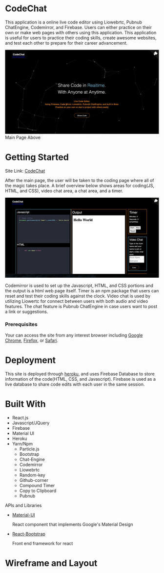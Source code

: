# CodeChat 

This application is a online live code editor using Liowebrtc, Pubnub ChatEngine, Codemirror, and Firebase. Users can either practice on their own or make web pages with others using this application. This application is useful for users to practice their coding skills, create awesome websites, and test each other to prepare for their career advancement. 

![index](images/Screen1.png)
Main Page Above 

# Getting Started 

Site Link: [CodeChat](https://codechat-v1.herokuapp.com/)

After the main page, the user will be taken to the coding page where all of the magic takes place. A brief overview below shows areas for coding(JS, HTML, and CSS), video chat area, a chat area, and a timer. 

![codepage](images/Screen2.png)

Codemirror is used to set up the Javascript, HTML, and CSS portions and the output is a html web page itself. Timer is an npm package that users can reset and test their coding skills against the clock. Video chat is used by utilizing Liowertc for connect between users with both audio and video features. The chat feature is Pubnub ChatEngine in case users want to post a link or suggestions. 

### Prerequisites

Your can access the site from any interest browser including [Google Chrome](https://www.google.com/chrome/), [Firefox](https://www.mozilla.org/en-US/firefox/new/), or [Safari](https://www.apple.com/safari/). 

# Deployment

This site is deployed through [heroku](https://codechat-v1.herokuapp.com/), and uses Firebase Database to store information of the code(HTML, CSS, and Javascript). Firebase is used as a live database to share code edits with each user in the same session. 

# Built With 
* React.js 
* Javascript/JQuery
* Firebase
* Material UI
* Heroku
* Yarn/Npm
  - Particle.js
  - Bootstrap
  - Chat-Engine
  - Codemirror
  - Liowebrtc
  - Random-key
  - Github-corner
  - Compound Timer
  - Copy to Clipboard
  - Pubnub

APIs and Libraries
* [Material-UI](https://material-ui.com/)

    React component that implements Google's Material Design 

* [React-Bootstrap](https://react-bootstrap.github.io/)
  
  Front end framework for react

# Wireframe and Layout

